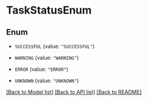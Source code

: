 # TaskStatusEnum

## Enum


* `SUCCESSFUL` (value: `"SUCCESSFUL"`)

* `WARNING` (value: `"WARNING"`)

* `ERROR` (value: `"ERROR"`)

* `UNKNOWN` (value: `"UNKNOWN"`)


[[Back to Model list]](../README.md#documentation-for-models) [[Back to API list]](../README.md#documentation-for-api-endpoints) [[Back to README]](../README.md)



